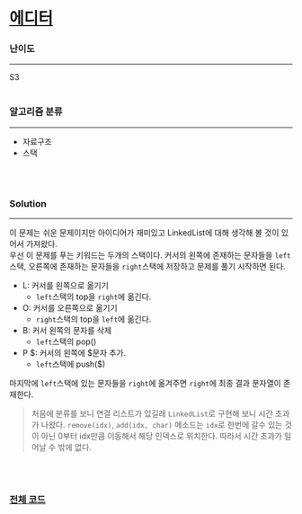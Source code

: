 # [에디터](https://www.acmicpc.net/problem/1406)

### 난이도

***
S3
<br><br>

### 알고리즘 분류

***

* 자료구조
* 스택

<br><br>

### Solution

***

이 문제는 쉬운 문제이지만 아이디어가 재미있고 LinkedList에 대해 생각해 볼 것이 있어서 가져왔다.     
우선 이 문제를 푸는 키워드는 두개의 스택이다. 커서의 왼쪽에 존재하는 문자들을 `left`스택, 오른쪽에 존재하는 문자들을 `right`스택에 저장하고 문제를 풀기 시작하면 된다.

* L: 커서를 왼쪽으로 옮기기
    * `left`스택의 top을 `right`에 옮긴다.
* O: 커서를 오른쪽으로 옮기기
    * `right`스택의 top을 `left`에 옮긴다.
* B: 커서 왼쪽의 문자를 삭제
    * `left`스택의 pop()
* P $: 커서의 왼쪽에 $문자 추가.
    * `left`스택에 push($)

마지막에 `left`스택에 있는 문자들을 `right`에 옮겨주면 `right`에 최종 결과 문자열이 존재한다.

> 처음에 분류를 보니 연결 리스트가 있길래 `LinkedList`로 구현해 보니 시간 초과가 나왔다. `remove(idx)`, `add(idx, char)` 메소드는 `idx`로 한번에 갈수 있는 것이 아닌 0부터 idx만큼 이동해서 해당 인덱스로 위치한다. 따라서 시간 초과가 일어날 수 밖에 없다.


<br><br>

### [전체 코드](https://github.com/Jungmin-Seo0527/CodingTest/blob/main/src/ds/BOJ1406_에디터.java)
